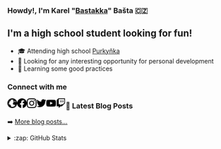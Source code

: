 ### Howdy!, I'm Karel "[Bastakka][website]" Bašta 🇨🇿

## I'm a high school student looking for fun!
- 🎓 Attending high school [Purkyňka](http://www.sspbrno.cz/)
- 🔭 Looking for any interesting opportunity for personal development
- 🌱 Learning some good practices

### Connect with me
[<img align="left" alt="bastakka.eu" width="22px" src="icons/globe.svg" />][website]
[<img align="left" alt="bastakkafb" width="22px" src="icons/facebook.svg" />][facebook]
[<img align="left" alt="bastakkaig" width="22px" src="icons/instagram.svg" />][instagram]
[<img align="left" alt="bastakka" width="22px" src="icons/twitter.svg" />][twitter]
[<img align="left" alt="bastakka" width="22px" src="icons/youtube.svg" />][youtube]
[<img align="left" alt="bastakka" width="22px" src="icons/twitch.svg" />][twitch]

### 📕 Latest Blog Posts
<!-- BLOG-POST-LIST:START -->
<!-- BLOG-POST-LIST:END -->
➡️ [More blog posts...][website]

<details>
  <summary>:zap: GitHub Stats</summary>

  <img align="left" alt="codeSTACKr's GitHub Stats" src="https://github-readme-stats.vercel.app/api?username=bastakka&show_icons=true&theme=tokyonight" />

</details>

[website]: https://bastakka.eu
[facebook]: https://www.facebook.com/bastakkafb
[instagram]: https://www.instagram.com/bastakkaig
[twitter]: https://twitter.com/bastakka
[youtube]: https://www.youtube.com/channel/UChBXqs7ltOK4BCjWV8FU8NA
[twitch]: https://www.twitch.tv/bastakka
